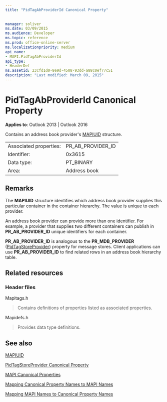 ```yaml
---
title: "PidTagAbProviderId Canonical Property"
 
 
manager: soliver
ms.date: 03/09/2015
ms.audience: Developer
ms.topic: reference
ms.prod: office-online-server
ms.localizationpriority: medium
api_name:
- MAPI.PidTagAbProviderId
api_type:
- HeaderDef
ms.assetid: 23cfd1d0-8e9d-4508-93dd-a88c0ef77c51
description: "Last modified: March 09, 2015"
---
```


# PidTagAbProviderId Canonical Property

  
  
**Applies to**: Outlook 2013 | Outlook 2016 
  
Contains an address book provider's [MAPIUID](mapiuid.md) structure. 
  
|||
|:-----|:-----|
|Associated properties:  <br/> |PR_AB_PROVIDER_ID  <br/> |
|Identifier:  <br/> |0x3615  <br/> |
|Data type:  <br/> |PT_BINARY  <br/> |
|Area:  <br/> |Address book  <br/> |
   
## Remarks

The **MAPIUID** structure identifies which address book provider supplies this particular container in the container hierarchy. The value is unique to each provider. 
  
An address book provider can provide more than one identifier. For example, a provider that supplies two different containers can publish in **PR_AB_PROVIDER_ID** unique identifiers for each container. 
  
 **PR_AB_PROVIDER_ID** is analogous to the **PR_MDB_PROVIDER** ([PidTagStoreProvider](pidtagstoreprovider-canonical-property.md)) property for message stores. Client applications can use **PR_AB_PROVIDER_ID** to find related rows in an address book hierarchy table. 
  
## Related resources

### Header files

Mapitags.h
  
> Contains definitions of properties listed as associated properties.
    
Mapidefs.h
  
> Provides data type definitions.
    
## See also



[MAPIUID](mapiuid.md)
  
[PidTagStoreProvider Canonical Property](pidtagstoreprovider-canonical-property.md)


[MAPI Canonical Properties](mapi-canonical-properties.md)
  
[Mapping Canonical Property Names to MAPI Names](mapping-canonical-property-names-to-mapi-names.md)
  
[Mapping MAPI Names to Canonical Property Names](mapping-mapi-names-to-canonical-property-names.md)

